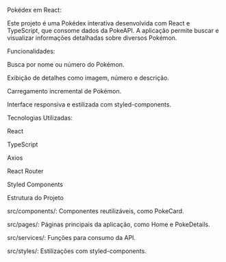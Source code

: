 Pokédex em React:

Este projeto é uma Pokédex interativa desenvolvida com React e TypeScript, que consome dados da PokeAPI. A aplicação permite buscar e visualizar informações detalhadas sobre diversos Pokémon.

Funcionalidades:

Busca por nome ou número do Pokémon.

Exibição de detalhes como imagem, número e descrição.

Carregamento incremental de Pokémon.

Interface responsiva e estilizada com styled-components.

Tecnologias Utilizadas:

React

TypeScript

Axios

React Router

Styled Components

Estrutura do Projeto

src/components/: Componentes reutilizáveis, como PokeCard.

src/pages/: Páginas principais da aplicação, como Home e PokeDetails.

src/services/: Funções para consumo da API.

src/styles/: Estilizações com styled-components.
